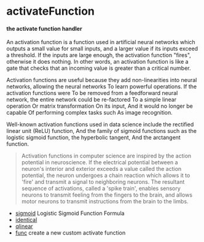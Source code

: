﻿# activateFunction

#### the activate function handler
 
 An activation function is a function used in artificial neural
 networks which outputs a small value for small inputs, and a
 larger value if its inputs exceed a threshold. If the inputs
 are large enough, the activation function "fires", otherwise it
 does nothing. In other words, an activation function is like a
 gate that checks that an incoming value is greater than a 
 critical number.
 
 Activation functions are useful because they add non-linearities
 into neural networks, allowing the neural networks To learn 
 powerful operations. If the activation functions were To be removed
 from a feedforward neural network, the entire network could be 
 re-factored To a simple linear operation Or matrix transformation
 On its input, And it would no longer be capable Of performing 
 complex tasks such As image recognition.
 
 Well-known activation functions used in data science include the 
 rectified linear unit (ReLU) function, And the family of sigmoid 
 functions such as the logistic sigmoid function, the hyperbolic
 tangent, And the arctangent function.
> Activation functions in computer science are inspired by the 
>  action potential in neuroscience. If the electrical potential
>  between a neuron's interior and exterior exceeds a value called 
>  the action potential, the neuron undergoes a chain reaction 
>  which allows it to 'fire' and transmit a signal to neighboring 
>  neurons. The resultant sequence of activations, called a 'spike 
>  train', enables sensory neurons to transmit feeling from the 
>  fingers to the brain, and allows motor neurons to transmit 
>  instructions from the brain to the limbs.

+ [sigmoid](activateFunction/sigmoid.1) Logistic Sigmoid Function Formula
+ [identical](activateFunction/identical.1) 
+ [qlinear](activateFunction/qlinear.1) 
+ [func](activateFunction/func.1) create a new custom activate function
